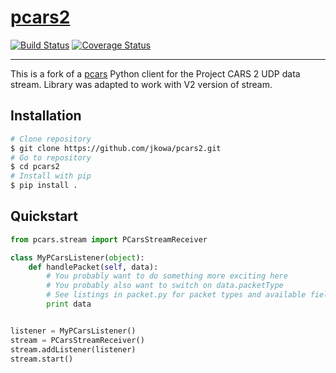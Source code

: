 # [pcars2](https://github.com/jkowa/pcars) 

[![Build Status](https://travis-ci.org/jamesremuscat/pcars.svg?branch=master)](https://travis-ci.org/jamesremuscat/pcars)
[![Coverage Status](https://coveralls.io/repos/jamesremuscat/pcars/badge.svg?branch=master&service=github)](https://coveralls.io/github/jamesremuscat/pcars?branch=master)

---
This is a fork of a [pcars](https://github.com/jamesremuscat/pcars) Python client for the Project CARS 2 UDP data stream. Library was adapted to work with V2 version of stream.

## Installation
```bash
# Clone repository
$ git clone https://github.com/jkowa/pcars2.git
# Go to repository
$ cd pcars2
# Install with pip
$ pip install .
```

## Quickstart

```python
from pcars.stream import PCarsStreamReceiver

class MyPCarsListener(object):
    def handlePacket(self, data):
        # You probably want to do something more exciting here
        # You probably also want to switch on data.packetType
        # See listings in packet.py for packet types and available fields for each
        print data


listener = MyPCarsListener()
stream = PCarsStreamReceiver()
stream.addListener(listener)
stream.start()
```
